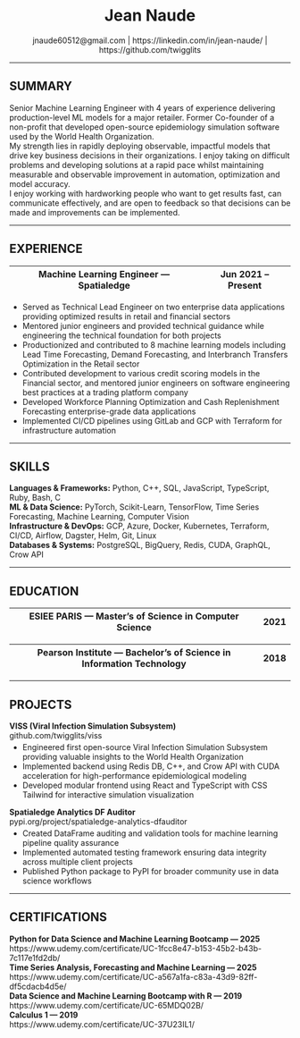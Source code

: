 <div align="center">
  <h1>Jean Naude</h1>
  <div class="contact"><span class="contact-link">jnaude60512@gmail.com</span> | <span class="contact-link">https://linkedin.com/in/jean-naude/</span> | <span class="contact-link">https://github.com/twigglits</span></div>
</div>

<hr/>

<h2>SUMMARY</h2>
<div class="justify">
  Senior Machine Learning Engineer with 4 years of experience delivering production-level ML models for a major retailer. Former Co-founder of a non-profit that developed open-source epidemiology simulation software used by the World Health Organization.<br> My strength lies in rapidly deploying observable, impactful models that drive key business decisions in their organizations. I enjoy taking on difficult problems and developing solutions at a rapid pace whilst maintaining measurable and observable improvement in automation, optimization and model accuracy.<br>I enjoy working with hardworking people who want to get results fast, can communicate effectively, and are open to feedback so that decisions can be made and improvements can be implemented.
 </div>
<hr/>

<h2>EXPERIENCE</h2>
<table>
  <thead>
    <tr>
      <th>Machine Learning Engineer — Spatialedge</th>
      <th>Jun 2021 – Present</th>
    </tr>
  </thead>
</table>
<ul class="justify" style="margin-top:4px;">
  <li>Served as Technical Lead Engineer on two enterprise data applications providing optimized results in retail and financial sectors</li>
  <li>Mentored junior engineers and provided technical guidance while engineering the technical foundation for both projects</li>
  <li>Productionized and contributed to 8 machine learning models including Lead Time Forecasting, Demand Forecasting, and Interbranch Transfers Optimization in the Retail sector</li>
  <li>Contributed development to various credit scoring models in the Financial sector, and mentored junior engineers on software engineering best practices at a trading platform company</li>
  <li>Developed Workforce Planning Optimization and Cash Replenishment Forecasting enterprise-grade data applications</li>
  <li>Implemented CI/CD pipelines using GitLab and GCP with Terraform for infrastructure automation</li>
 </ul>

<hr/>

<h2>SKILLS</h2>
<div class="justify">
  <strong>Languages &amp; Frameworks:</strong> Python, C++, SQL, JavaScript, TypeScript, Ruby, Bash, C
</div>
<div class="justify">
  <strong>ML &amp; Data Science:</strong> PyTorch, Scikit-Learn, TensorFlow, Time Series Forecasting, Machine Learning, Computer Vision
</div>
<div class="justify">
  <strong>Infrastructure &amp; DevOps:</strong> GCP, Azure, Docker, Kubernetes, Terraform, CI/CD, Airflow, Dagster, Helm, Git, Linux
</div>
<div class="justify">
  <strong>Databases &amp; Systems:</strong> PostgreSQL, BigQuery, Redis, CUDA, GraphQL, Crow API
</div>

<hr/>

<h2>EDUCATION</h2>
<table>
  <thead>
    <tr>
      <th>ESIEE PARIS — Master’s of Science in Computer Science</th>
      <th>2021</th>
    </tr>
  </thead>
</table>
<table style="margin-top:6px;">
  <thead>
    <tr>
      <th>Pearson Institute — Bachelor’s of Science in Information Technology</th>
      <th>2018</th>
    </tr>
  </thead>
</table>

<hr/>

<h2>PROJECTS</h2>
<div><strong>VISS (Viral Infection Simulation Subsystem)</strong></div>
<div class="justify">github.com/twigglits/viss</div>
<ul class="justify" style="margin-top:4px;">
  <li>Engineered first open-source Viral Infection Simulation Subsystem providing valuable insights to the World Health Organization</li>
  <li>Implemented backend using Redis DB, C++, and Crow API with CUDA acceleration for high-performance epidemiological modeling</li>
  <li>Developed modular frontend using React and TypeScript with CSS Tailwind for interactive simulation visualization</li>
</ul>

<div style="margin-top:8px;"><strong>Spatialedge Analytics DF Auditor</strong></div>
<div class="justify">pypi.org/project/spatialedge-analytics-dfauditor</div>
<ul class="justify" style="margin-top:4px;">
  <li>Created DataFrame auditing and validation tools for machine learning pipeline quality assurance</li>
  <li>Implemented automated testing framework ensuring data integrity across multiple client projects</li>
  <li>Published Python package to PyPI for broader community use in data science workflows</li>
</ul>

<hr/>

<h2>CERTIFICATIONS</h2>
<div><strong>Python for Data Science and Machine Learning Bootcamp — 2025</strong></div>
<div class="justify">https://www.udemy.com/certificate/UC-1fcc8e47-b153-45b2-b43b-7c117e1fd2db/</div>
<div><strong>Time Series Analysis, Forecasting and Machine Learning — 2025</strong></div>
<div class="justify">https://www.udemy.com/certificate/UC-a567a1fa-c83a-43d9-82ff-df5cdacb4d5e/</div>
<div><strong>Data Science and Machine Learning Bootcamp with R — 2019</strong></div>
<div class="justify">https://www.udemy.com/certificate/UC-65MDQ02B/</div>
<div><strong>Calculus 1 — 2019</strong></div>
<div class="justify">https://www.udemy.com/certificate/UC-37U23IL1/</div>